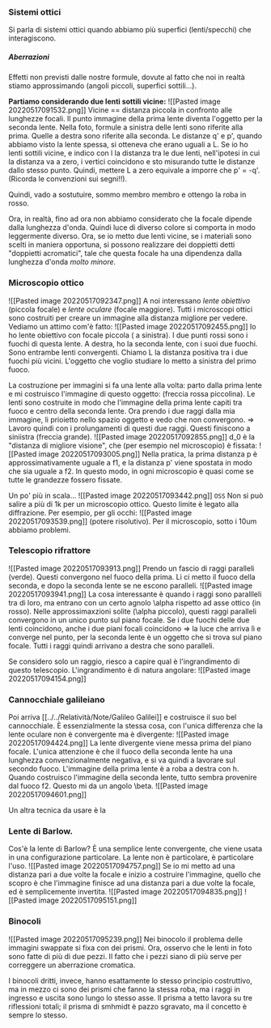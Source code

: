 ### Sistemi ottici
Si parla di sistemi ottici quando abbiamo più superfici (lenti/specchi) che interagiscono.

##### Aberrazioni
Effetti non previsti dalle nostre formule, dovute al fatto che noi in realtà stiamo approssimando (angoli piccoli, superfici sottili...).


__Partiamo considerando due lenti sottili vicine:__
![[Pasted image 20220517091532.png]]
Vicine == distanza piccola in confronto alle lunghezze focali.
Il punto immagine della prima lente diventa l'oggetto per la seconda lente. Nella foto, formule a sinistra delle lenti sono riferite alla prima. Quelle a destra sono riferite alla seconda.
Le distanze q' e p', quando abbiamo visto la lente spessa, si otteneva che erano uguali a L.
Se io ho lenti sottili vicine, e indico con l la distanza tra le due lenti, nell'ipotesi in cui la distanza va a zero, i vertici coincidono e sto misurando tutte le distanze dallo stesso punto.
Quindi, mettere L a zero equivale a imporre che p' = -q'.
(Ricorda le convenzioni sui segni!!).

Quindi, vado a sostutuire, sommo membro membro e ottengo la roba in rosso.

Ora, in realtà, fino ad ora non abbiamo considerato che la focale dipende dalla lunghezza d'onda. Quindi luce di diverso colore si comporta in modo leggermente diverso.
Ora, se io metto due lenti vicine, se i materiali sono scelti in maniera opportuna, si possono realizzare dei doppietti detti "doppietti acromatici", tale che questa focale ha una dipendenza dalla lunghezza d'onda _molto minore._

### Microscopio ottico
![[Pasted image 20220517092347.png]]
A noi interessano _lente obiettivo_ (piccola focale) e _lente oculare_ (focale maggiore).
Tutti i microscopi ottici sono costruiti per creare un immagine alla distanza migliore per vedere.
Vediamo un attimo com'è fatto:
![[Pasted image 20220517092455.png]]
Io ho lente obiettivo con focale piccola ( a sinistra). I due punti rossi sono i fuochi di questa lente.
A destra, ho la seconda lente, con i suoi due fuochi.
Sono entrambe lenti convergenti.
Chiamo L la distanza positiva tra i due fuochi più vicini. L'oggetto che voglio studiare lo metto a sinistra del primo fuoco.

La costruzione per immagini si fa una lente alla volta:
parto dalla prima lente e mi costruisco l'immagine di questo oggetto:
(freccia rossa piccolina).
Le lenti sono costruite in modo che l'immagine della prima lente capiti tra fuoco e centro della seconda lente.
Ora prendo i due raggi dalla mia immagine, li prioietto nello spazio oggetto e vedo che non convergono. => Lavoro quindi con i prolungamenti di questi due raggi. Questi finiscono a siniistra (freccia grande).
![[Pasted image 20220517092855.png]]
d_0 è la "distanza di migliore visione", che (per esempio nel microscopio) è fissata:
![[Pasted image 20220517093005.png]]
Nella pratica, la prima distanza p è approssimativamente uguale a f1, e la distanza p' viene spostata in modo che sia uguale a f2.
In questo modo, in ogni microscopio è quasi come se tutte le grandezze fossero fissate.

Un po' più in scala...
![[Pasted image 20220517093442.png]]
`OSS` Non si può salire a più di 1k per un microscopio ottico. Questo limite è legato alla diffrazione. Per esempio, per gli occhi:
![[Pasted image 20220517093539.png]]
(potere risolutivo).
Per il microscopio, sotto i 10um abbiamo problemi.

### Telescopio rifrattore
![[Pasted image 20220517093913.png]]
Prendo un fascio di raggi paralleli (verde). Questi convergono nel fuoco della prima. Lì ci metto il fuoco della seconda, e dopo la seconda lente se ne escono paralleli.
![[Pasted image 20220517093941.png]]
La cosa interessante è quando i raggi sono parallleli tra di loro, ma entrano con un certo agnolo \alpha rispetto ad asse ottico (in rosso).
Nelle approssimaxzioni solite (\alpha piccolo), questi raggi paralleli convergono in un unico punto sul piano focale.
Se i due fuochi delle due lenti coincidono, anche i due piani focali coincidono => la luce che arriva lì e converge nel punto, per la seconda lente è un oggetto che si trova sul piano focale. Tutti i raggi quindi arrivano a destra che sono paralleli.

Se considero solo un raggio, riesco a capire qual è l'ingrandimento di questo telescopio.
L'ingrandimento è di natura angolare:
![[Pasted image 20220517094154.png]]

### Cannocchiale galileiano
Poi arriva [[../../Relatività/Note/Galileo Galilei]] e costruisce il suo bel cannocchiale.
È essenzialmente la stessa cosa, con l'unica differenza che la lente oculare non  è convergente ma è divergente:
![[Pasted image 20220517094424.png]]
La lente divergente viene messa prima del piano focale. L'unica attenzione è che il fuoco della seconda lente ha una lunghezza convenzionalmente negativa, e si va quindi a lavorare sul secondo fuoco. L'immagine della prima lente è a roba a destra con h.
Quando costruisco l'immagine della seconda lente, tutto sembra provenire dal fuoco f2. Questo mi da un angolo \beta.
![[Pasted image 20220517094601.png]]

Un altra tecnica da usare è la 
### Lente di Barlow.
Cos'è la lente di Barlow? È una semplice lente convergente, che viene usata in una configurazione particolare.
La lente non è particolare, è particolare l'uso.
![[Pasted image 20220517094757.png]]
Se io mi metto ad una distanza pari a due volte la focale e inizio a costruire l'immagine, quello che scopro è che l'immagine finisce ad una distanza pari a due volte la focale, ed è semplicemente invertita.
![[Pasted image 20220517094835.png]]
![[Pasted image 20220517095151.png]]

### Binocoli
 ![[Pasted image 20220517095239.png]]
 Nei binocolo il problema delle immagini swappate si fixa con dei prismi.
Ora, osservo che le lenti in foto sono fatte di più di due pezzi.
Il fatto che i pezzi siano di più serve per correggere un aberrazione cromatica.

I binocoli dritti, invece, hanno esattamente lo stesso principio costruttivo, ma in mezzo ci sono dei prismi che fanno la stessa roba, ma i raggi in ingresso e uscita sono lungo lo stesso asse.
Il prisma a tetto lavora su tre riflessioni totali; il prisma di smhmidt è pazzo sgravato, ma il concetto è sempre lo stesso.